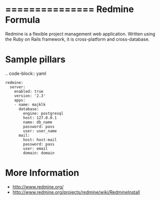 
===============
Redmine Formula
===============

Redmine is a flexible project management web application. Written using the Ruby on Rails framework, it is cross-platform and cross-database.


Sample pillars
==============

.. code-block:: yaml

    redmine:
      server:
        enabled: true
        version: '2.3'
        apps:
        - name: majklk
          database:
            engine: postgresql
            host: 127.0.0.1
            name: db_name
            password: pass
            user: user_name
          mail:
            host: host-mail
            password: pass
            user: email
            domain: domain

More Information
================

* http://www.redmine.org/
* http://www.redmine.org/projects/redmine/wiki/RedmineInstall
